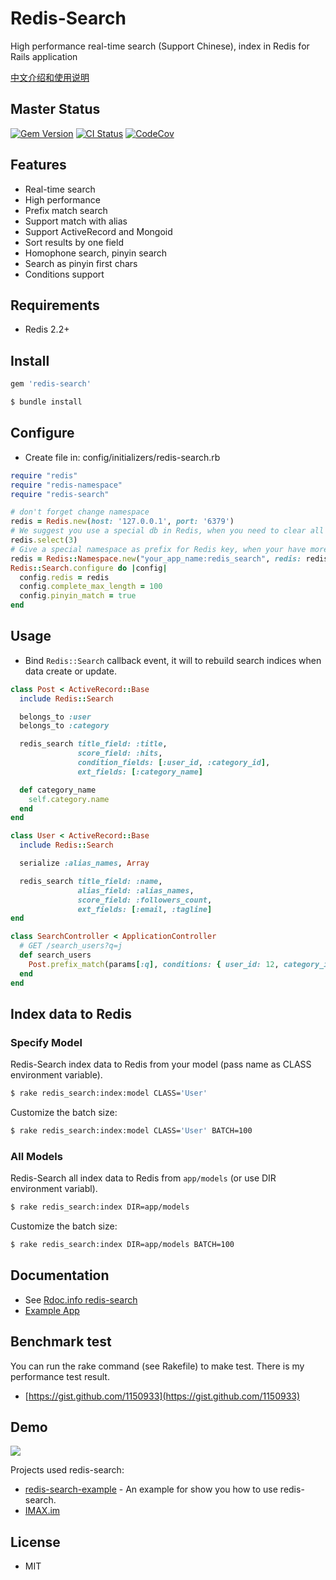 # Redis-Search

High performance real-time search (Support Chinese), index in Redis for Rails application

[中文介绍和使用说明](https://github.com/huacnlee/redis-search/wiki/Usage-in-Chinese)

## Master Status

[![Gem Version](https://badge.fury.io/rb/redis-search.svg)](https://badge.fury.io/rb/redis-search) [![CI Status](https://secure.travis-ci.org/huacnlee/redis-search.svg)](http://travis-ci.org/huacnlee/redis-search) [![CodeCov](https://codecov.io/gh/huacnlee/redis-search/branch/master/graph/badge.svg)](https://codecov.io/gh/huacnlee/redis-search)


## Features

* Real-time search
* High performance
* Prefix match search
* Support match with alias
* Support ActiveRecord and Mongoid
* Sort results by one field
* Homophone search, pinyin search
* Search as pinyin first chars
* Conditions support

## Requirements

* Redis 2.2+

## Install

```ruby
gem 'redis-search'
```

```bash
$ bundle install
```

## Configure

* Create file in: config/initializers/redis-search.rb

```ruby
require "redis"
require "redis-namespace"
require "redis-search"

# don't forget change namespace
redis = Redis.new(host: '127.0.0.1', port: '6379')
# We suggest you use a special db in Redis, when you need to clear all data, you can use `flushdb` command to cleanup.
redis.select(3)
# Give a special namespace as prefix for Redis key, when your have more than one project used redis-search, this config will make them work fine.
redis = Redis::Namespace.new("your_app_name:redis_search", redis: redis)
Redis::Search.configure do |config|
  config.redis = redis
  config.complete_max_length = 100
  config.pinyin_match = true
end
```

## Usage

* Bind `Redis::Search` callback event, it will to rebuild search indices when data create or update.

```ruby
class Post < ActiveRecord::Base
  include Redis::Search

  belongs_to :user
  belongs_to :category

  redis_search title_field: :title,
               score_field: :hits,
               condition_fields: [:user_id, :category_id],
               ext_fields: [:category_name]

  def category_name
    self.category.name
  end
end
```

```ruby
class User < ActiveRecord::Base
  include Redis::Search

  serialize :alias_names, Array

  redis_search title_field: :name,
               alias_field: :alias_names,
               score_field: :followers_count,
               ext_fields: [:email, :tagline]
end
```

```ruby
class SearchController < ApplicationController
  # GET /search_users?q=j
  def search_users
    Post.prefix_match(params[:q], conditions: { user_id: 12, category_id: 4 })
  end
end
```

## Index data to Redis

### Specify Model

Redis-Search index data to Redis from your model (pass name as CLASS environment variable).

```bash
$ rake redis_search:index:model CLASS='User'
```

Customize the batch size:

```bash
$ rake redis_search:index:model CLASS='User' BATCH=100
```

### All Models

Redis-Search all index data to Redis from `app/models` (or use DIR environment variabl).

```bash
$ rake redis_search:index DIR=app/models
```

Customize the batch size:

```bash
$ rake redis_search:index DIR=app/models BATCH=100
```

## Documentation

* See [Rdoc.info redis-search](http://rubydoc.info/gems/redis-search)
* [Example App](https://github.com/huacnlee/redis-search-example)

## Benchmark test

You can run the rake command (see Rakefile) to make test.
There is my performance test result.

* [https://gist.github.com/1150933](https://gist.github.com/1150933)

## Demo

![](http://l.ruby-china.org/photo/34368688ee1c1928c2841eb2f41306ec.png)

Projects used redis-search:

- [redis-search-example](https://github.com/huacnlee/redis-search-example) - An example for show you how to use redis-search.
- [IMAX.im](https://github.com/huacnlee/imax.im)

## License

* MIT
